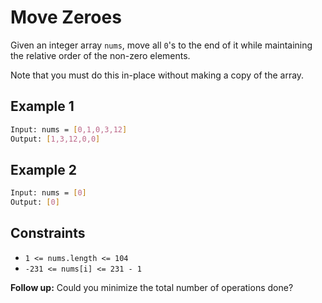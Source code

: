 # Move Zeroes

Given an integer array `nums`, move all `0`'s to the end of it while maintaining the relative order of the non-zero elements.

Note that you must do this in-place without making a copy of the array.

## Example 1

```bash
Input: nums = [0,1,0,3,12]
Output: [1,3,12,0,0]
```

## Example 2

```bash
Input: nums = [0]
Output: [0]
```

## Constraints

- `1 <= nums.length <= 104`
- `-231 <= nums[i] <= 231 - 1`

**Follow up:** Could you minimize the total number of operations done?

